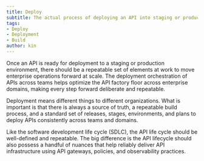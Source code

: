 ```yaml
---
title: Deploy
subtitle: The actual process of deploying an API into staging or production environments.
tags:
- Deploy
- Deployment
- Build
author: kin
---
```


Once an API is ready for deployment to a staging or production environment, there should be a repeatable set of elements at work to move enterprise operations forward at scale. The deployment orchestration of APIs across teams helps optimize the API factory floor across enterprise domains, making every step forward deliberate and repeatable.

Deployment means different things to different organizations. What is important is that there is always a source of truth, a repeatable build process, and a standard set of releases, stages, environments, and plans to deploy APIs consistently across teams and domains.

Like the software development life cycle (SDLC), the API life cycle should be well-defined and repeatable. The big difference is the API lifecycle should also possess a handful of nuances that help reliably deliver API infrastructure using API gateways, policies, and observability practices.